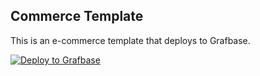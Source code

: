 ## Commerce Template

This is an e-commerce template that deploys to Grafbase.

[![Deploy to Grafbase](https://grafbase.com/button)](https://grafbase.com/new/configure?template=Commerce&source=https%3A%2F%2Fgithub.com%2Fgrafbase%2Fgrafbase%2Ftree%2Fmain%2Ftemplates%2Fcommerce-sdl)
